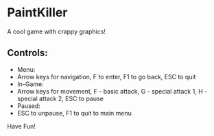 # PaintKiller
A cool game with crappy graphics!

## Controls:
* Menu:
 * Arrow keys for navigation, F to enter, F1 to go back, ESC to quit
* In-Game:
 * Arrow keys for movement, F - basic attack, G - special attack 1, H - special attack 2, ESC to pause
* Paused:
 * ESC to unpause, F1 to quit to main menu
 
 Have Fun!
